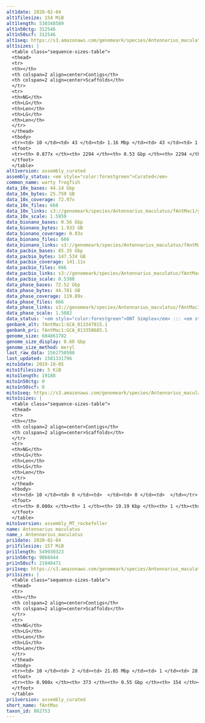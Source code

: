 ```yaml
---
alt1date: 2020-02-04
alt1filesize: 154 MiB
alt1length: 530348589
alt1n50ctg: 312546
alt1n50scf: 312546
alt1seq: https://s3.amazonaws.com/genomeark/species/Antennarius_maculatus/fAntMac1/assembly_curated/fAntMac1.alt.cur.20200204.fasta.gz
alt1sizes: |
  <table class="sequence-sizes-table">
  <thead>
  <tr>
  <th></th>
  <th colspan=2 align=center>Contigs</th>
  <th colspan=2 align=center>Scaffolds</th>
  </tr>
  <tr>
  <th>NG</th>
  <th>LG</th>
  <th>Len</th>
  <th>LG</th>
  <th>Len</th>
  </tr>
  </thead>
  <tbody>
  <tr><td> 10 </td><td> 43 </td><td> 1.16 Mbp </td><td> 43 </td><td> 1.16 Mbp </td></tr>  <tr><td> 20 </td><td> 102 </td><td> 0.89 Mbp </td><td> 102 </td><td> 0.89 Mbp </td></tr>  <tr><td> 30 </td><td> 188 </td><td> 0.58 Mbp </td><td> 188 </td><td> 0.58 Mbp </td></tr>  <tr><td> 40 </td><td> 312 </td><td> 425.25 Kbp </td><td> 312 </td><td> 425.25 Kbp </td></tr>  <tr style="background-color:#cccccc;"><td> 50 </td><td> 477 </td><td> 312.55 Kbp </td><td> 477 </td><td> 312.55 Kbp </td></tr>  <tr><td> 60 </td><td> 701 </td><td> 233.87 Kbp </td><td> 701 </td><td> 233.87 Kbp </td></tr>  <tr><td> 70 </td><td> 1007 </td><td> 167.14 Kbp </td><td> 1007 </td><td> 167.14 Kbp </td></tr>  <tr><td> 80 </td><td> 1463 </td><td> 104.03 Kbp </td><td> 1463 </td><td> 104.03 Kbp </td></tr>  <tr><td> 90 </td><td> 0 </td><td>  </td><td> 0 </td><td>  </td></tr>  <tr><td> 100 </td><td> 0 </td><td>  </td><td> 0 </td><td>  </td></tr>  </tbody>
  <tfoot>
  <tr><th> 0.877x </th><th> 2294 </th><th> 0.53 Gbp </th><th> 2294 </th><th> 0.53 Gbp </th></tr>
  </tfoot>
  </table>
alt1version: assembly_curated
assembly_status: <em style="color:forestgreen">Curated</em>
common_name: warty frogfish
data_10x_bases: 44.14 Gbp
data_10x_bytes: 25.759 GB
data_10x_coverage: 72.97x
data_10x_files: 666
data_10x_links: s3://genomeark/species/Antennarius_maculatus/fAntMac1/genomic_data/10x/<br>
data_10x_scale: 1.5959
data_bionano_bases: 0.56 Gbp
data_bionano_bytes: 1.933 GB
data_bionano_coverage: 0.93x
data_bionano_files: 666
data_bionano_links: s3://genomeark/species/Antennarius_maculatus/fAntMac1/genomic_data/bionano/<br>
data_pacbio_bases: 85.35 Gbp
data_pacbio_bytes: 147.534 GB
data_pacbio_coverage: 141.11x
data_pacbio_files: 666
data_pacbio_links: s3://genomeark/species/Antennarius_maculatus/fAntMac1/genomic_data/pacbio/<br>
data_pacbio_scale: 0.5388
data_phase_bases: 72.52 Gbp
data_phase_bytes: 44.781 GB
data_phase_coverage: 119.89x
data_phase_files: 666
data_phase_links: s3://genomeark/species/Antennarius_maculatus/fAntMac1/genomic_data/phase/<br>
data_phase_scale: 1.5082
data_status: '<em style="color:forestgreen">ONT Simplex</em> ::: <em style="color:forestgreen">10x</em> ::: <em style="color:forestgreen">Arima</em> ::: <em style="color:forestgreen">Illumina</em>'
genbank_alt: fAntMac1:GCA_013347815.1
genbank_pri: fAntMac1:GCA_013358685.1
genome_size: 604861782
genome_size_display: 0.60 Gbp
genome_size_method: meryl
last_raw_data: 1562750508
last_updated: 1581331796
mito1date: 2019-10-05
mito1filesize: 5 KiB
mito1length: 19188
mito1n50ctg: 0
mito1n50scf: 0
mito1seq: https://s3.amazonaws.com/genomeark/species/Antennarius_maculatus/fAntMac1/assembly_MT_rockefeller/fAntMac1.MT.20191005.fasta.gz
mito1sizes: |
  <table class="sequence-sizes-table">
  <thead>
  <tr>
  <th></th>
  <th colspan=2 align=center>Contigs</th>
  <th colspan=2 align=center>Scaffolds</th>
  </tr>
  <tr>
  <th>NG</th>
  <th>LG</th>
  <th>Len</th>
  <th>LG</th>
  <th>Len</th>
  </tr>
  </thead>
  <tbody>
  <tr><td> 10 </td><td> 0 </td><td>  </td><td> 0 </td><td>  </td></tr>  <tr><td> 20 </td><td> 0 </td><td>  </td><td> 0 </td><td>  </td></tr>  <tr><td> 30 </td><td> 0 </td><td>  </td><td> 0 </td><td>  </td></tr>  <tr><td> 40 </td><td> 0 </td><td>  </td><td> 0 </td><td>  </td></tr>  <tr style="background-color:#cccccc;"><td> 50 </td><td> 0 </td><td style="background-color:#ff8888;">  </td><td> 0 </td><td style="background-color:#ff8888;">  </td></tr>  <tr><td> 60 </td><td> 0 </td><td>  </td><td> 0 </td><td>  </td></tr>  <tr><td> 70 </td><td> 0 </td><td>  </td><td> 0 </td><td>  </td></tr>  <tr><td> 80 </td><td> 0 </td><td>  </td><td> 0 </td><td>  </td></tr>  <tr><td> 90 </td><td> 0 </td><td>  </td><td> 0 </td><td>  </td></tr>  <tr><td> 100 </td><td> 0 </td><td>  </td><td> 0 </td><td>  </td></tr>  </tbody>
  <tfoot>
  <tr><th> 0.000x </th><th> 1 </th><th> 19.19 Kbp </th><th> 1 </th><th> 19.19 Kbp </th></tr>
  </tfoot>
  </table>
mito1version: assembly_MT_rockefeller
name: Antennarius maculatus
name_: Antennarius_maculatus
pri1date: 2020-02-04
pri1filesize: 157 MiB
pri1length: 549930323
pri1n50ctg: 9068444
pri1n50scf: 21940471
pri1seq: https://s3.amazonaws.com/genomeark/species/Antennarius_maculatus/fAntMac1/assembly_curated/fAntMac1.pri.cur.20200204.fasta.gz
pri1sizes: |
  <table class="sequence-sizes-table">
  <thead>
  <tr>
  <th></th>
  <th colspan=2 align=center>Contigs</th>
  <th colspan=2 align=center>Scaffolds</th>
  </tr>
  <tr>
  <th>NG</th>
  <th>LG</th>
  <th>Len</th>
  <th>LG</th>
  <th>Len</th>
  </tr>
  </thead>
  <tbody>
  <tr><td> 10 </td><td> 2 </td><td> 21.05 Mbp </td><td> 1 </td><td> 28.82 Mbp </td></tr>  <tr><td> 20 </td><td> 5 </td><td> 18.16 Mbp </td><td> 4 </td><td> 26.55 Mbp </td></tr>  <tr><td> 30 </td><td> 9 </td><td> 14.48 Mbp </td><td> 6 </td><td> 25.71 Mbp </td></tr>  <tr><td> 40 </td><td> 13 </td><td> 13.43 Mbp </td><td> 8 </td><td> 24.91 Mbp </td></tr>  <tr style="background-color:#cccccc;"><td> 50 </td><td> 19 </td><td style="background-color:#88ff88;"> 9.07 Mbp </td><td> 11 </td><td style="background-color:#88ff88;"> 21.94 Mbp </td></tr>  <tr><td> 60 </td><td> 26 </td><td> 7.07 Mbp </td><td> 14 </td><td> 21.04 Mbp </td></tr>  <tr><td> 70 </td><td> 38 </td><td> 3.53 Mbp </td><td> 17 </td><td> 20.25 Mbp </td></tr>  <tr><td> 80 </td><td> 64 </td><td> 1.27 Mbp </td><td> 20 </td><td> 17.71 Mbp </td></tr>  <tr><td> 90 </td><td> 256 </td><td> 71.21 Kbp </td><td> 57 </td><td> 130.25 Kbp </td></tr>  <tr><td> 100 </td><td> 0 </td><td>  </td><td> 0 </td><td>  </td></tr>  </tbody>
  <tfoot>
  <tr><th> 0.908x </th><th> 373 </th><th> 0.55 Gbp </th><th> 154 </th><th> 0.55 Gbp </th></tr>
  </tfoot>
  </table>
pri1version: assembly_curated
short_name: fAntMac
taxon_id: 882753
---
```

